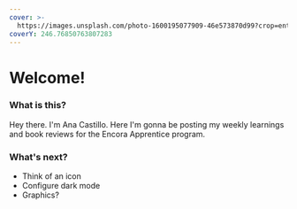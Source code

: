 ```yaml
---
cover: >-
  https://images.unsplash.com/photo-1600195077909-46e573870d99?crop=entropy&cs=srgb&fm=jpg&ixid=MnwxOTcwMjR8MHwxfHNlYXJjaHw1fHxsZWFybnxlbnwwfHx8fDE2NDk3MzUxNjc&ixlib=rb-1.2.1&q=85
coverY: 246.76850763807283
---
```


# Welcome!

### What is this?

Hey there. I'm Ana Castillo. Here I'm gonna be posting my weekly learnings and book reviews for the Encora Apprentice program.

### What's next?

* Think of an icon
* Configure dark mode
* Graphics?
